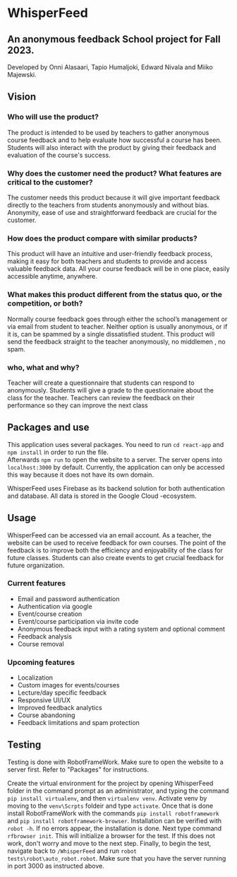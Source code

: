 # WhisperFeed

An anonymous feedback School project for Fall 2023.
---
Developed by Onni Alasaari, Tapio Humaljoki, Edward Nivala and Miiko Majewski.

## Vision  
### Who will use the product?
The product is intended to be used by teachers to gather anonymous course
feedback and to help evaluate how successful a course has been. Students will also
interact with the product by giving their feedback and evaluation of the course's
success.  

### Why does the customer need the product? What features are critical to the customer?  
The customer needs this product because it will give important feedback directly to
the teachers from students anonymously and without bias. Anonymity, ease of use
and straightforward feedback are crucial for the customer.  
### How does the product compare with similar products?
This product will have an intuitive and user-friendly feedback process, making it easy
for both teachers and students to provide and access valuable feedback data. All
your course feedback will be in one place, easily accessible anytime, anywhere.

### What makes this product different from the status quo, or the competition, or both?  
Normally course feedback goes through either the school’s management or via email
from student to teacher. Neither option is usually anonymous, or if it is, can be
spammed by a single dissatisfied student. This product will send the feedback
straight to the teacher anonymously, no middlemen , no spam.

### who, what and why?  
Teacher will create a questionnaire that students can respond to anonymously.
Students will give a grade to the questionnaire about the class for the teacher.
Teachers can review the feedback on their performance so they can improve the
next class

## Packages and use
This application uses several packages. You need to run `cd react-app` and `npm install` in order to run the file.  
Afterwards `npm run` to open the website to a server. The server opens into `localhost:3000` by default. Currently, the application can only be accessed this way because it does not have its own domain.

WhisperFeed uses Firebase as its backend solution for both authentication and database. All data is stored in the Google Cloud -ecosystem.

## Usage
WhisperFeed can be accessed via an email account. As a teacher, the website can be used to receive feedback for own courses. The point of the feedback is to improve both the efficiency and enjoyability of the class for future classes. Students can also create events to get crucial feedback for future organization.

### Current features
- Email and password authentication
- Authentication via google
- Event/course creation
- Event/course participation via invite code
- Anonymous feedback input with a rating system and optional comment
- Feedback analysis
- Course removal
### Upcoming features
- Localization
- Custom images for events/courses
- Lecture/day specific feedback
- Responsive UI/UX
- Improved feedback analytics
- Course abandoning
- Feedback limitations and spam protection

## Testing
Testing is done with RobotFrameWork. Make sure to open the website to a server first. Refer to "Packages" for instructions.  

Create the virtual environment for the project by opening WhisperFeed folder in the command prompt as an administrator, and typing the command `pip install virtualenv`, and then `virtualenv venv`. Activate venv by moving to the `venv\Scrpts` foldeir and type `activate`. Once that is done install RobotFrameWork with the commands `pip install robotframework` and `pip install robotframework-browser`. Installation can be verified with `robot -h`. If no errors appear, the installation is done.
Next type command `rfbrowser init`. This will initialize a browser for the test. If this does not work, don't worry and move to the next step.
Finally, to begin the test, navigate back to `/WhisperFeed` and run `robot tests\robot\auto_robot.robot`. Make sure that you have the server running in port 3000 as instructed above.
